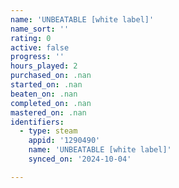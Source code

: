 ```yaml
---
name: 'UNBEATABLE [white label]'
name_sort: ''
rating: 0
active: false
progress: ''
hours_played: 2
purchased_on: .nan
started_on: .nan
beaten_on: .nan
completed_on: .nan
mastered_on: .nan
identifiers:
  - type: steam
    appid: '1290490'
    name: 'UNBEATABLE [white label]'
    synced_on: '2024-10-04'

---
```

